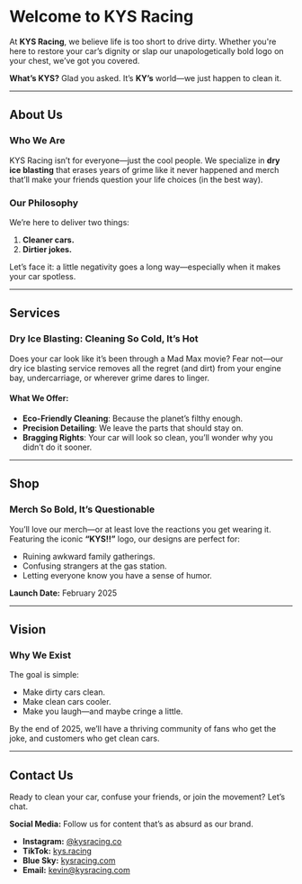 # Welcome to KYS Racing

At **KYS Racing**, we believe life is too short to drive dirty. Whether you're here to restore your car’s dignity or slap our unapologetically bold logo on your chest, we’ve got you covered.

**What’s KYS?** Glad you asked. It’s **KY’s** world—we just happen to clean it.

---

## About Us

### Who We Are

KYS Racing isn’t for everyone—just the cool people. We specialize in **dry ice blasting** that erases years of grime like it never happened and merch that’ll make your friends question your life choices (in the best way).

### Our Philosophy

We’re here to deliver two things:  
1. **Cleaner cars.**  
2. **Dirtier jokes.**

Let’s face it: a little negativity goes a long way—especially when it makes your car spotless.

---

## Services

### Dry Ice Blasting: Cleaning So Cold, It’s Hot

Does your car look like it’s been through a Mad Max movie? Fear not—our dry ice blasting service removes all the regret (and dirt) from your engine bay, undercarriage, or wherever grime dares to linger.

#### What We Offer:
- **Eco-Friendly Cleaning**: Because the planet’s filthy enough.  
- **Precision Detailing**: We leave the parts that should stay on.  
- **Bragging Rights**: Your car will look so clean, you’ll wonder why you didn’t do it sooner.

---

## Shop

### Merch So Bold, It’s Questionable

You’ll love our merch—or at least love the reactions you get wearing it. Featuring the iconic **“KYS!!”** logo, our designs are perfect for:  
- Ruining awkward family gatherings.  
- Confusing strangers at the gas station.  
- Letting everyone know you have a sense of humor.

**Launch Date:** February 2025  

---

## Vision

### Why We Exist

The goal is simple:  
- Make dirty cars clean.  
- Make clean cars cooler.  
- Make you laugh—and maybe cringe a little.

By the end of 2025, we’ll have a thriving community of fans who get the joke, and customers who get clean cars.

---

## Contact Us

Ready to clean your car, confuse your friends, or join the movement? Let’s chat.  

**Social Media:** Follow us for content that’s as absurd as our brand.

- **Instagram:** [@kysracing.co](https://instagram.com/kysracing.co)  
- **TikTok:** [kys.racing](https://www.tiktok.com/@kys.racing)  
- **Blue Sky:** [kysracing.com](https://bsky.app/profile/kysracing.com)  
- **Email:** [kevin@kysracing.com](mailto:kevin@kysracing.com)

